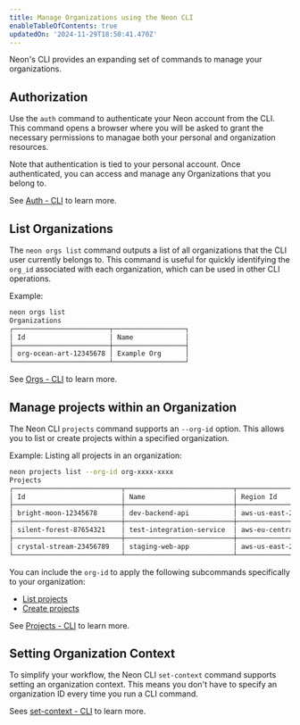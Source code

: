 ```yaml
---
title: Manage Organizations using the Neon CLI
enableTableOfContents: true
updatedOn: '2024-11-29T18:50:41.470Z'
---
```


Neon's CLI provides an expanding set of commands to manage your organizations.

## Authorization

Use the `auth` command to authenticate your Neon account from the CLI. This command opens a browser where you will be asked to grant the necessary permissions to managae both your personal and organization resources.

Note that authentication is tied to your personal account. Once authenticated, you can access and manage any Organizations that you belong to.

See [Auth - CLI](/docs/reference/cli-auth) to learn more.

## List Organizations

The `neon orgs list` command outputs a list of all organizations that the CLI user currently belongs to. This command is useful for quickly identifying the `org_id` associated with each organization, which can be used in other CLI operations.

Example:

```bash
neon orgs list
Organizations
┌────────────────────────┬──────────────────┐
│ Id                     │ Name             │
├────────────────────────┼──────────────────┤
│ org-ocean-art-12345678 │ Example Org      │
└────────────────────────┴──────────────────┘
```

See [Orgs - CLI](/docs/reference/cli-orgs) to learn more.

## Manage projects within an Organization

The Neon CLI `projects` command supports an `--org-id` option. This allows you to list or create projects within a specified organization.

Example: Listing all projects in an organization:

```bash
neon projects list --org-id org-xxxx-xxxx
Projects
┌───────────────────────────┬───────────────────────────┬────────────────────┬──────────────────────┐
│ Id                        │ Name                      │ Region Id          │ Created At           │
├───────────────────────────┼───────────────────────────┼────────────────────┼──────────────────────┤
│ bright-moon-12345678      │ dev-backend-api           │ aws-us-east-2      │ 2024-07-26T11:43:37Z │
├───────────────────────────┼───────────────────────────┼────────────────────┼──────────────────────┤
│ silent-forest-87654321    │ test-integration-service  │ aws-eu-central-1   │ 2024-05-30T22:14:49Z │
├───────────────────────────┼───────────────────────────┼────────────────────┼──────────────────────┤
│ crystal-stream-23456789   │ staging-web-app           │ aws-us-east-2      │ 2024-05-17T13:47:35Z │
└───────────────────────────┴───────────────────────────┴────────────────────┴──────────────────────┘
```

You can include the `org-id` to apply the following subcommands specifically to your organization:

- [List projects](/docs/reference/cli-projects#list)
- [Create projects](/docs/reference/cli-projects#create)

See [Projects - CLI](/docs/reference/cli-projects) to learn more.

## Setting Organization Context

To simplify your workflow, the Neon CLI `set-context` command supports setting an organization context. This means you don't have to specify an organization ID every time you run a CLI command.

Sees [set-context - CLI](/docs/reference/cli-set-context) to learn more.
